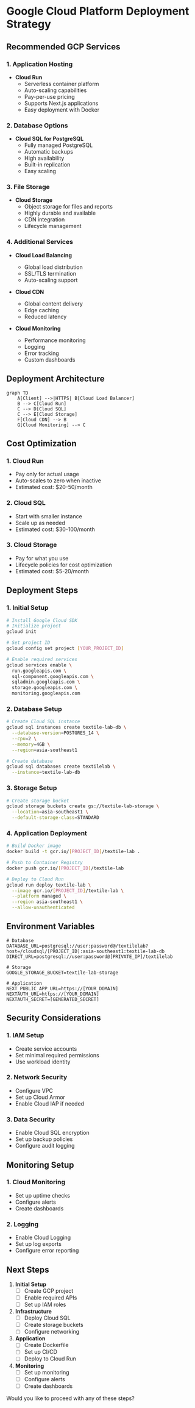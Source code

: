 # Google Cloud Platform Deployment Strategy

## Recommended GCP Services

### 1. Application Hosting
- **Cloud Run**
  - Serverless container platform
  - Auto-scaling capabilities
  - Pay-per-use pricing
  - Supports Next.js applications
  - Easy deployment with Docker

### 2. Database Options
- **Cloud SQL for PostgreSQL**
  - Fully managed PostgreSQL
  - Automatic backups
  - High availability
  - Built-in replication
  - Easy scaling

### 3. File Storage
- **Cloud Storage**
  - Object storage for files and reports
  - Highly durable and available
  - CDN integration
  - Lifecycle management

### 4. Additional Services
- **Cloud Load Balancing**
  - Global load distribution
  - SSL/TLS termination
  - Auto-scaling support

- **Cloud CDN**
  - Global content delivery
  - Edge caching
  - Reduced latency

- **Cloud Monitoring**
  - Performance monitoring
  - Logging
  - Error tracking
  - Custom dashboards

## Deployment Architecture

```mermaid
graph TD
    A[Client] -->|HTTPS| B[Cloud Load Balancer]
    B --> C[Cloud Run]
    C --> D[Cloud SQL]
    C --> E[Cloud Storage]
    F[Cloud CDN] --> B
    G[Cloud Monitoring] --> C
```

## Cost Optimization

### 1. Cloud Run
- Pay only for actual usage
- Auto-scales to zero when inactive
- Estimated cost: $20-50/month

### 2. Cloud SQL
- Start with smaller instance
- Scale up as needed
- Estimated cost: $30-100/month

### 3. Cloud Storage
- Pay for what you use
- Lifecycle policies for cost optimization
- Estimated cost: $5-20/month

## Deployment Steps

### 1. Initial Setup
```bash
# Install Google Cloud SDK
# Initialize project
gcloud init

# Set project ID
gcloud config set project [YOUR_PROJECT_ID]

# Enable required services
gcloud services enable \
  run.googleapis.com \
  sql-component.googleapis.com \
  sqladmin.googleapis.com \
  storage.googleapis.com \
  monitoring.googleapis.com
```

### 2. Database Setup
```bash
# Create Cloud SQL instance
gcloud sql instances create textile-lab-db \
  --database-version=POSTGRES_14 \
  --cpu=2 \
  --memory=4GB \
  --region=asia-southeast1

# Create database
gcloud sql databases create textilelab \
  --instance=textile-lab-db
```

### 3. Storage Setup
```bash
# Create storage bucket
gcloud storage buckets create gs://textile-lab-storage \
  --location=asia-southeast1 \
  --default-storage-class=STANDARD
```

### 4. Application Deployment
```bash
# Build Docker image
docker build -t gcr.io/[PROJECT_ID]/textile-lab .

# Push to Container Registry
docker push gcr.io/[PROJECT_ID]/textile-lab

# Deploy to Cloud Run
gcloud run deploy textile-lab \
  --image gcr.io/[PROJECT_ID]/textile-lab \
  --platform managed \
  --region asia-southeast1 \
  --allow-unauthenticated
```

## Environment Variables
```env
# Database
DATABASE_URL=postgresql://user:password@/textilelab?host=/cloudsql/[PROJECT_ID]:asia-southeast1:textile-lab-db
DIRECT_URL=postgresql://user:password@[PRIVATE_IP]/textilelab

# Storage
GOOGLE_STORAGE_BUCKET=textile-lab-storage

# Application
NEXT_PUBLIC_APP_URL=https://[YOUR_DOMAIN]
NEXTAUTH_URL=https://[YOUR_DOMAIN]
NEXTAUTH_SECRET=[GENERATED_SECRET]
```

## Security Considerations

### 1. IAM Setup
- Create service accounts
- Set minimal required permissions
- Use workload identity

### 2. Network Security
- Configure VPC
- Set up Cloud Armor
- Enable Cloud IAP if needed

### 3. Data Security
- Enable Cloud SQL encryption
- Set up backup policies
- Configure audit logging

## Monitoring Setup

### 1. Cloud Monitoring
- Set up uptime checks
- Configure alerts
- Create dashboards

### 2. Logging
- Enable Cloud Logging
- Set up log exports
- Configure error reporting

## Next Steps

1. **Initial Setup**
   - [ ] Create GCP project
   - [ ] Enable required APIs
   - [ ] Set up IAM roles

2. **Infrastructure**
   - [ ] Deploy Cloud SQL
   - [ ] Create storage buckets
   - [ ] Configure networking

3. **Application**
   - [ ] Create Dockerfile
   - [ ] Set up CI/CD
   - [ ] Deploy to Cloud Run

4. **Monitoring**
   - [ ] Set up monitoring
   - [ ] Configure alerts
   - [ ] Create dashboards

Would you like to proceed with any of these steps?
